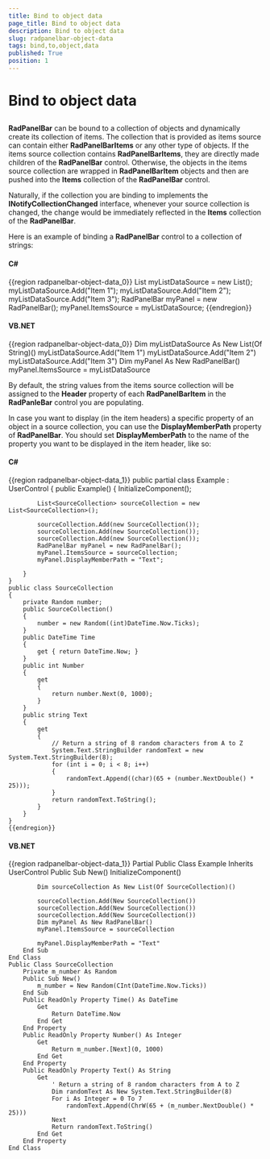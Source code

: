 ```yaml
---
title: Bind to object data
page_title: Bind to object data
description: Bind to object data
slug: radpanelbar-object-data
tags: bind,to,object,data
published: True
position: 1
---
```


# Bind to object data



## 

__RadPanelBar__ can be bound to a collection of objects and dynamically create its collection of items. The collection that is provided as items source can contain either __RadPanelBarItems__ or any other type of objects. If the items source collection contains __RadPanelBarItems__, they are directly made children of the __RadPanelBar__ control. Otherwise, the objects in the items source collection are wrapped in __RadPanelBarItem__ objects and then are pushed into the __Items__ collection of the __RadPanelBar__ control.

Naturally, if the collection you are binding to implements the __INotifyCollectionChanged__ interface, whenever your source collection is changed, the change would be immediately reflected in the __Items__ collection of the __RadPanelBar__.

Here is an example of binding a __RadPanelBar__ control to a collection of strings:

#### __C#__

{{region radpanelbar-object-data_0}}
    List<string> myListDataSource = new List<string>();
    myListDataSource.Add("Item 1");
    myListDataSource.Add("Item 2");
    myListDataSource.Add("Item 3");
    RadPanelBar myPanel = new RadPanelBar();
    myPanel.ItemsSource = myListDataSource;
	{{endregion}}



#### __VB.NET__

{{region radpanelbar-object-data_0}}
    Dim myListDataSource As New List(Of String)()
    myListDataSource.Add("Item 1")
    myListDataSource.Add("Item 2")
    myListDataSource.Add("Item 3")
    Dim myPanel As New RadPanelBar()
    myPanel.ItemsSource = myListDataSource
	
By default, the string values from the items source collection will be assigned to the __Header__ property of each __RadPanelBarItem__ in the __RadPanleBar__ control you are populating.

In case you want to display (in the item headers) a specific property of an object in a source collection, you can use the __DisplayMemberPath__ property of __RadPanelBar__. You should set __DisplayMemberPath__ to the name of the property you want to be displayed in the item header, like so:

#### __C#__

{{region radpanelbar-object-data_1}}
    public partial class Example : UserControl
    {
        public Example()
        {
            InitializeComponent();

            List<SourceCollection> sourceCollection = new List<SourceCollection>();

            sourceCollection.Add(new SourceCollection());
            sourceCollection.Add(new SourceCollection());
            sourceCollection.Add(new SourceCollection());
            RadPanelBar myPanel = new RadPanelBar();
            myPanel.ItemsSource = sourceCollection;
            myPanel.DisplayMemberPath = "Text";

        }
    }
    public class SourceCollection
    {
        private Random number;
        public SourceCollection()
        {
            number = new Random((int)DateTime.Now.Ticks);
        }
        public DateTime Time
        {
            get { return DateTime.Now; }
        }
        public int Number
        {
            get
            {
                return number.Next(0, 1000);
            }
        }
        public string Text
        {
            get
            {
                // Return a string of 8 random characters from A to Z
                System.Text.StringBuilder randomText = new System.Text.StringBuilder(8);
                for (int i = 0; i < 8; i++)
                {
                    randomText.Append((char)(65 + (number.NextDouble() * 25)));
                }
                return randomText.ToString();
            }
        }
    }
	{{endregion}}



#### __VB.NET__

{{region radpanelbar-object-data_1}}
	Partial Public Class Example
		Inherits UserControl
		Public Sub New()
			InitializeComponent()
	
			Dim sourceCollection As New List(Of SourceCollection)()
	
			sourceCollection.Add(New SourceCollection())
			sourceCollection.Add(New SourceCollection())
			sourceCollection.Add(New SourceCollection())
			Dim myPanel As New RadPanelBar()
			myPanel.ItemsSource = sourceCollection
	
			myPanel.DisplayMemberPath = "Text"
		End Sub
	End Class
	Public Class SourceCollection
		Private m_number As Random
		Public Sub New()
			m_number = New Random(CInt(DateTime.Now.Ticks))
		End Sub
		Public ReadOnly Property Time() As DateTime
			Get
				Return DateTime.Now
			End Get
		End Property
		Public ReadOnly Property Number() As Integer
			Get
				Return m_number.[Next](0, 1000)
			End Get
		End Property
		Public ReadOnly Property Text() As String
			Get
				' Return a string of 8 random characters from A to Z
				Dim randomText As New System.Text.StringBuilder(8)
				For i As Integer = 0 To 7
					randomText.Append(ChrW(65 + (m_number.NextDouble() * 25)))
				Next
				Return randomText.ToString()
			End Get
		End Property
	End Class
